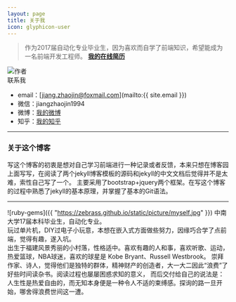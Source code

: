 ```yaml
---
layout: page
title: 关于我
icon: glyphicon-user
---
```



> 作为2017届自动化专业毕业生，因为喜欢而自学了前端知识，希望能成为一名前端开发工程师。 **[我的在线简历](http://Zebrass.github.io/pages/Online_resume.html)**

<div class="container">
 <div class="row">
    <div class="col-sm-3">
        <img src="https://zebrass.github.io/static/picture/myself.jpg" alt="作者" />
    </div>
    <div class="col-sm-9>
        <p>
             中南大学17届本科毕业生，自动化专业。<br/>
             玩过单片机，DIY过电子小玩意，本想在嵌入式方面做些努力，因缘巧合学了点前端，觉得有趣，遂入坑。<br/>
             出生于福建风景秀丽的小村落，性格适中。喜欢有趣的人和事，喜欢听歌、运动，热爱篮球，NBA球迷，喜欢的球星是 Kobe Bryant、Russell Westbrook。
             崇拜作家、诗人，觉得他们是独特的群体，精神财产的创造者，大一大二因此“浪费”了好些时间读杂书。阅读过程也屡屡困惑求知的意义，
             而后交付给自己的说法是：人生性是热爱自由的，而无知本身便是一种令人不适的束缚感。探询的路一旦开始，哪舍得浪费世间这一遭。<br/><br/>

        </p>
    </div>
 </div>
</div>
<br/>

---

### 联系我

* email：[jiang.zhaojin@foxmail.com](mailto:{{ site.email }})
* 微信：jiangzhaojin1994
* 微博：[我的微博](http://weibo.com/5052056270)
* 知乎：[我的知乎](http://www.zhihu.com/people/jiangzhaojin)

---

### 关于这个博客

写这个博客的初衷是想对自己学习前端进行一种记录或者反馈，本来只想在博客园上面写写，在阅读了两个jekyll博客模板的源码和jekyll的中文文档后觉得并不是太难，索性自己写了一个。
主要采用了bootstrap+jquery两个框架。在写这个博客的过程中熟悉了jekyll的基本原理，并掌握了基本的Git语法。

---
![ruby-gems]({{ "https://zebrass.github.io/static/picture/myself.jpg" }})
中南大学17届本科毕业生，自动化专业。<br/>
玩过单片机，DIY过电子小玩意，本想在嵌入式方面做些努力，因缘巧合学了点前端，觉得有趣，遂入坑。<br/>
出生于福建风景秀丽的小村落，性格适中。喜欢有趣的人和事，喜欢听歌、运动，热爱篮球，NBA球迷，喜欢的球星是 Kobe Bryant、Russell Westbrook。
                                                                                       崇拜作家、诗人，觉得他们是独特的群体，精神财产的创造者，大一大二因此“浪费”了好些时间读杂书。阅读过程也屡屡困惑求知的意义，
                                                                                       而后交付给自己的说法是：人生性是热爱自由的，而无知本身便是一种令人不适的束缚感。探询的路一旦开始，哪舍得浪费世间这一遭。
